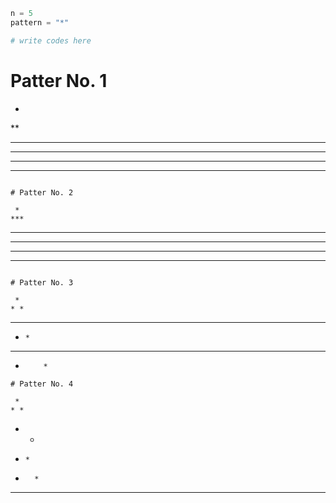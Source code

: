 ```python
n = 5
pattern = "*"

# write codes here 

```

# Patter No. 1
*
**
***
****
*****
******
```

# Patter No. 2

```
     *
    ***
   *****
  *******
 *********
***********
```

# Patter No. 3

```
     *
    * *
   *****
  *     *
 *********
*         *
```
# Patter No. 4

```
     *
    * *
   *   *
  *     *
 *       *
***********
```